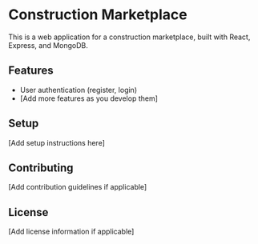# Construction Marketplace

This is a web application for a construction marketplace, built with React, Express, and MongoDB.

## Features

- User authentication (register, login)
- [Add more features as you develop them]

## Setup

[Add setup instructions here]

## Contributing

[Add contribution guidelines if applicable]

## License

[Add license information if applicable]
